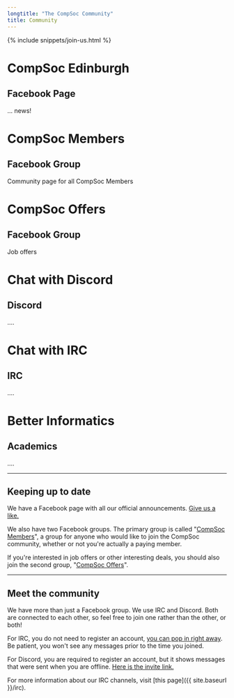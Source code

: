```yaml
---
longtitle: "The CompSoc Community"
title: Community
---
```


{% include snippets/join-us.html %}

<div>
	<h1>CompSoc Edinburgh</h1>
	<h2>Facebook Page</h2>
	<p>
		... news!
	</p>
</div>


<div>
	<h1>CompSoc Members</h1>
	<h2>Facebook Group</h2>
	<p>
		Community page for all CompSoc Members
	</p>
</div>

<div>
	<h1>CompSoc Offers</h1>
	<h2>Facebook Group</h2>
	<p>
		Job offers
	</p>
</div>

<div>
	<h1>Chat with Discord</h1>
	<h2>Discord</h2>
	<p>
		....
	</p>
</div>

<div>
	<h1>Chat with IRC</h1>
	<h2>IRC</h2>
	<p>
		....
	</p>
</div>

<div>
	<h1>Better Informatics</h1>
	<h2>Academics</h2>
	<p>
		....
	</p>
</div>

---

## Keeping up to date

We have a Facebook page with all our official announcements. [Give us a like.](https://fb.me/compsoc)

We also have two Facebook groups. The primary group is called "[CompSoc Members](https://facebook.com/groups/compsocedinburgh)", a group for anyone who would like to join the CompSoc community, whether or not you're actually a paying member.

If you're interested in job offers or other interesting deals, you should also join the second group, "[CompSoc Offers](https://facebook.com/groups/compsoc.offers)".

----

## Meet the community

We have more than just a Facebook group. We use IRC and Discord. Both are connected to each other, so feel free to join one rather than the other, or both!

For IRC, you do not need to register an account, [you can pop in right away](https://kiwiirc.com/client/irc.imaginarynet.uk:+6697#compsoc). Be patient, you won't see any messages prior to the time you joined.

For Discord, you are required to register an account, but it shows messages that were sent when you are offline. [Here is the invite link.](https://discord.gg/e4y8Vy5)

For more information about our IRC channels, visit [this page]({{ site.baseurl }}/irc).
